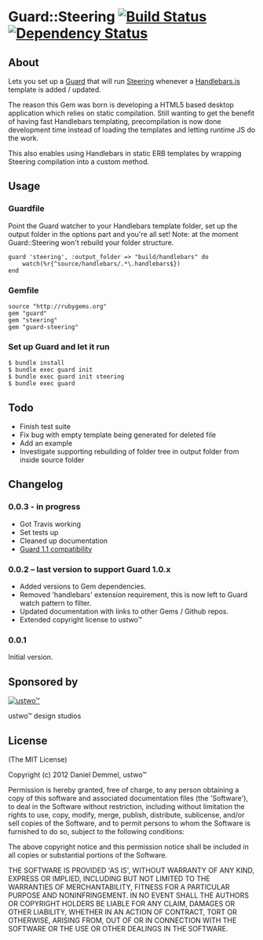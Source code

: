 # Guard::Steering [![Build Status](https://secure.travis-ci.org/daaain/guard-steering.png)](http://travis-ci.org/daaain/guard-steering) [![Dependency Status](https://gemnasium.com/daaain/guard-steering.png)](https://gemnasium.com/daaain/guard-steering)

## About

Lets you set up a [Guard](https://github.com/guard/guard) that will run [Steering](https://github.com/pixeltrix/steering) whenever a [Handlebars.js](https://github.com/wycats/handlebars.js) template is added / updated.

The reason this Gem was born is developing a HTML5 based desktop application which relies on static compilation. Still wanting to get the benefit of having fast Handlebars templating, precompilation is now done development time instead of loading the templates and letting runtime JS do the work.

This also enables using Handlebars in static ERB templates by wrapping Steering compilation into a custom method.

## Usage

### Guardfile

Point the Guard watcher to your Handlebars template folder, set up the output folder in the options part and you're all set! Note: at the moment Guard::Steering won't rebuild your folder structure.

	guard 'steering', :output_folder => "build/handlebars" do
	 	watch(%r{^source/handlebars/.*\.handlebars$})
	end

### Gemfile

    source "http://rubygems.org"
    gem "guard"
    gem "steering"
    gem "guard-steering"

### Set up Guard and let it run

    $ bundle install
    $ bundle exec guard init
    $ bundle exec guard init steering
    $ bundle exec guard

## Todo

* Finish test suite
* Fix bug with empty template being generated for deleted file
* Add an example
* Investigate supporting rebuilding of folder tree in output folder from inside source folder

## Changelog

### 0.0.3 - in progress
* Got Travis working
* Set tests up
* Cleaned up documentation
* [Guard 1.1 compatibility](https://github.com/guard/guard/wiki/Upgrade-guide-for-existing-guards-to-Guard-v1.1)

### 0.0.2 – last version to support Guard 1.0.x

* Added versions to Gem dependencies.
* Removed 'handlebars' extension requirement, this is now left to Guard watch pattern to filter.
* Updated documentation with links to other Gems / Github repos.
* Extended copyright license to ustwo™

### 0.0.1

Initial version.

## Sponsored by
<a href="http://ustwo.co.uk">![ustwo™](http://cache.ustwo.co.uk/wordpress/wp-content/themes/ustwo1.4/images/logo.png)</a>

ustwo™ design studios

## License

(The MIT License)

Copyright (c) 2012 Daniel Demmel, ustwo™

Permission is hereby granted, free of charge, to any person obtaining
a copy of this software and associated documentation files (the
'Software'), to deal in the Software without restriction, including
without limitation the rights to use, copy, modify, merge, publish,
distribute, sublicense, and/or sell copies of the Software, and to
permit persons to whom the Software is furnished to do so, subject to
the following conditions:

The above copyright notice and this permission notice shall be
included in all copies or substantial portions of the Software.

THE SOFTWARE IS PROVIDED 'AS IS', WITHOUT WARRANTY OF ANY KIND,
EXPRESS OR IMPLIED, INCLUDING BUT NOT LIMITED TO THE WARRANTIES OF
MERCHANTABILITY, FITNESS FOR A PARTICULAR PURPOSE AND NONINFRINGEMENT.
IN NO EVENT SHALL THE AUTHORS OR COPYRIGHT HOLDERS BE LIABLE FOR ANY
CLAIM, DAMAGES OR OTHER LIABILITY, WHETHER IN AN ACTION OF CONTRACT,
TORT OR OTHERWISE, ARISING FROM, OUT OF OR IN CONNECTION WITH THE
SOFTWARE OR THE USE OR OTHER DEALINGS IN THE SOFTWARE.